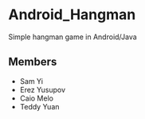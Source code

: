 # Android_Hangman
Simple hangman game in Android/Java  
  
## Members
* Sam Yi
* Erez Yusupov
* Caio Melo
* Teddy Yuan